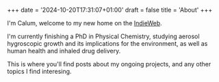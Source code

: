 +++
date = '2024-10-20T17:31:07+01:00'
draft = false
title = 'About'
+++

I'm Calum, welcome to my new home on the [IndieWeb](https://indieweb.org/).

I'm currently finishing a PhD in Physical Chemistry, studying aerosol hygroscopic growth and its implications for the environment, as well as human health and inhaled drug delivery.

This is where you'll find posts about my ongoing projects, and any other topics I find interesing.